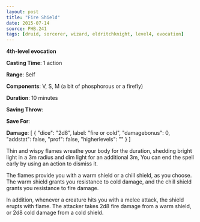 ```yaml
---
layout: post
title: "Fire Shield"
date: 2015-07-14
source: PHB.241
tags: [druid, sorcerer, wizard, eldritchknight, level4, evocation]
---
```


**4th-level evocation**

**Casting Time**: 1 action

**Range**: Self

**Components**: V, S, M (a bit of phosphorous or a firefly)

**Duration**: 10 minutes

**Saving Throw**:

**Save For**:

**Damage**: [ { "dice": "2d8", label: "fire or cold", "damagebonus": 0, "addstat": false, "prof": false, "higherlevels": "" } ]

Thin and wispy flames wreathe your body for the duration, shedding bright light in a 3m radius and dim light for an additional 3m, You can end the spell early by using an action to dismiss it.

The flames provide you with a warm shield or a chill shield, as you choose. The warm shield grants you resistance to cold damage, and the chill shield grants you resistance to fire damage.

In addition, whenever a creature hits you with a melee attack, the shield erupts with flame. The attacker takes 2d8 fire damage from a warm shield, or 2d8 cold damage from a cold shield.